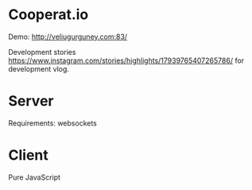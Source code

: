 # Cooperat.io

Demo: http://veliugurguney.com:83/

Development stories https://www.instagram.com/stories/highlights/17939765407265786/ for development vlog.

# Server

Requirements: websockets

# Client

Pure JavaScript
